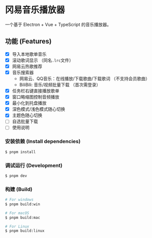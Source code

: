 # 冈易音乐播放器

一个基于 Electron + Vue + TypeScript 的音乐播放器。

## 功能 (Features)

- [x] 导入本地歌单音乐
- [x] 滚动歌词显示 （同名`.lrc`文件）
- [x] 网易云热歌推荐
- [x] 音乐搜索器
  - 网易云、QQ音乐：在线播放/下载歌曲/下载歌词 （不支持会员歌曲）
  - BiliBili: 音乐/视频批量下载 （首次需登录）
- [x] 任务栏右键直接播放歌单
- [x] 窗口略缩图控制音频播放
- [x] 最小化到托盘播放
- [x] 深色模式/浅色模式随心切换
- [x] 主题色随心切换
- [ ] 自选批量下载
- [ ] 使用说明

### 安装依赖 (Install dependencies)

```bash
$ pnpm install
```

### 调试运行 (Development)

```bash
$ pnpm dev
```

### 构建 (Build)

```bash
# For windows
$ pnpm build:win

# For macOS
$ pnpm build:mac

# For Linux
$ pnpm build:linux
```
